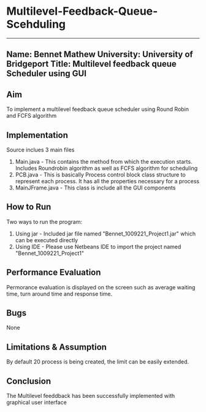 # Multilevel-Feedback-Queue-Scehduling
---------------------------------------------------------
Name: Bennet Mathew
University: University of Bridgeport
Title: Multilevel feedback queue Scheduler using GUI
---------------------------------------------------------

Aim
---
To implement a multilevel feedback queue scheduler using Round Robin and FCFS algorithm

Implementation
--------------
Source inclues 3 main files
1. Main.java - This contains the method from which the execution starts. Includes Roundrobin algorithm as well as FCFS algorithm for scheduling
2. PCB.java -  This is basically Process control block class structure to represent each process. It has all the properties necessary for a process
3. MainJFrame.java - This class is include all the GUI components

How to Run
----------
Two ways to run the program:
1. Using jar - Included jar file named "Bennet_1009221_Project1.jar" which can be executed directly
2. Using IDE - Please use Netbeans IDE to import the project named "Bennet_1009221_Project1"

Performance Evaluation
----------------------
Permorance evaluation is displayed on the screen such as average waiting time, turn around time and response time.

Bugs
----
None

Limitations & Assumption
-------------------------
By default 20 process is being created, the limit can be easily extended.

Conclusion
----------
The Multilevel feeddback has been successfully implemented with graphical user interface
